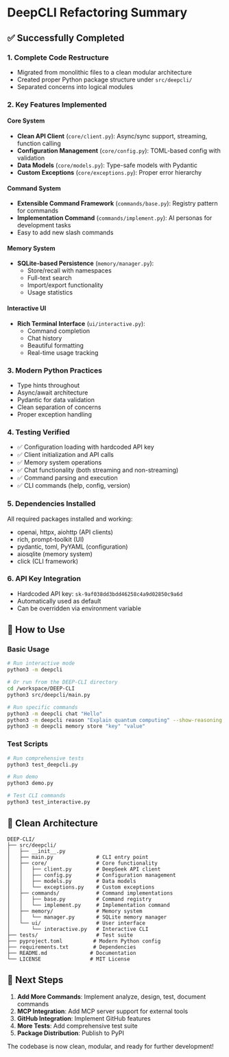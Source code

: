 # DeepCLI Refactoring Summary

## ✅ Successfully Completed

### 1. **Complete Code Restructure**
- Migrated from monolithic files to a clean modular architecture
- Created proper Python package structure under `src/deepcli/`
- Separated concerns into logical modules

### 2. **Key Features Implemented**

#### Core System
- **Clean API Client** (`core/client.py`): Async/sync support, streaming, function calling
- **Configuration Management** (`core/config.py`): TOML-based config with validation
- **Data Models** (`core/models.py`): Type-safe models with Pydantic
- **Custom Exceptions** (`core/exceptions.py`): Proper error hierarchy

#### Command System
- **Extensible Command Framework** (`commands/base.py`): Registry pattern for commands
- **Implementation Command** (`commands/implement.py`): AI personas for development tasks
- Easy to add new slash commands

#### Memory System
- **SQLite-based Persistence** (`memory/manager.py`): 
  - Store/recall with namespaces
  - Full-text search
  - Import/export functionality
  - Usage statistics

#### Interactive UI
- **Rich Terminal Interface** (`ui/interactive.py`):
  - Command completion
  - Chat history
  - Beautiful formatting
  - Real-time usage tracking

### 3. **Modern Python Practices**
- Type hints throughout
- Async/await architecture
- Pydantic for data validation
- Clean separation of concerns
- Proper exception handling

### 4. **Testing Verified**
- ✅ Configuration loading with hardcoded API key
- ✅ Client initialization and API calls
- ✅ Memory system operations
- ✅ Chat functionality (both streaming and non-streaming)
- ✅ Command parsing and execution
- ✅ CLI commands (help, config, version)

### 5. **Dependencies Installed**
All required packages installed and working:
- openai, httpx, aiohttp (API clients)
- rich, prompt-toolkit (UI)
- pydantic, toml, PyYAML (configuration)
- aiosqlite (memory system)
- click (CLI framework)

### 6. **API Key Integration**
- Hardcoded API key: `sk-9af038dd3bdd46258c4a9d02850c9a6d`
- Automatically used as default
- Can be overridden via environment variable

## 🚀 How to Use

### Basic Usage
```bash
# Run interactive mode
python3 -m deepcli

# Or run from the DEEP-CLI directory
cd /workspace/DEEP-CLI
python3 src/deepcli/main.py

# Run specific commands
python3 -m deepcli chat "Hello"
python3 -m deepcli reason "Explain quantum computing" --show-reasoning
python3 -m deepcli memory store "key" "value"
```

### Test Scripts
```bash
# Run comprehensive tests
python3 test_deepcli.py

# Run demo
python3 demo.py

# Test CLI commands
python3 test_interactive.py
```

## 📁 Clean Architecture

```
DEEP-CLI/
├── src/deepcli/
│   ├── __init__.py
│   ├── main.py              # CLI entry point
│   ├── core/                # Core functionality
│   │   ├── client.py        # DeepSeek API client
│   │   ├── config.py        # Configuration management
│   │   ├── models.py        # Data models
│   │   └── exceptions.py    # Custom exceptions
│   ├── commands/            # Command implementations
│   │   ├── base.py          # Command registry
│   │   └── implement.py     # Implementation command
│   ├── memory/              # Memory system
│   │   └── manager.py       # SQLite memory manager
│   └── ui/                  # User interface
│       └── interactive.py   # Interactive CLI
├── tests/                   # Test suite
├── pyproject.toml          # Modern Python config
├── requirements.txt        # Dependencies
├── README.md              # Documentation
└── LICENSE                # MIT License
```

## 🎯 Next Steps

1. **Add More Commands**: Implement analyze, design, test, document commands
2. **MCP Integration**: Add MCP server support for external tools
3. **GitHub Integration**: Implement GitHub features
4. **More Tests**: Add comprehensive test suite
5. **Package Distribution**: Publish to PyPI

The codebase is now clean, modular, and ready for further development!